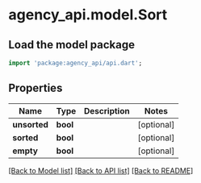 # agency_api.model.Sort

## Load the model package
```dart
import 'package:agency_api/api.dart';
```

## Properties
Name | Type | Description | Notes
------------ | ------------- | ------------- | -------------
**unsorted** | **bool** |  | [optional] 
**sorted** | **bool** |  | [optional] 
**empty** | **bool** |  | [optional] 

[[Back to Model list]](../README.md#documentation-for-models) [[Back to API list]](../README.md#documentation-for-api-endpoints) [[Back to README]](../README.md)


